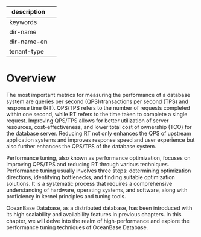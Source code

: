 |description||
|---|---|
|keywords||
|dir-name||
|dir-name-en||
|tenant-type||

# Overview

The most important metrics for measuring the performance of a database system are queries per second (QPS)/transactions per second (TPS) and response time (RT). QPS/TPS refers to the number of requests completed within one second, while RT refers to the time taken to complete a single request. Improving QPS/TPS allows for better utilization of server resources, cost-effectiveness, and lower total cost of ownership (TCO) for the database server. Reducing RT not only enhances the QPS of upstream application systems and improves response speed and user experience but also further enhances the QPS/TPS of the database system.

Performance tuning, also known as performance optimization, focuses on improving QPS/TPS and reducing RT through various techniques. Performance tuning usually involves three steps: determining optimization directions, identifying bottlenecks, and finding suitable optimization solutions. It is a systematic process that requires a comprehensive understanding of hardware, operating systems, and software, along with proficiency in kernel principles and tuning tools.

OceanBase Database, as a distributed database, has been introduced with its high scalability and availability features in previous chapters. In this chapter, we will delve into the realm of high-performance and explore the performance tuning techniques of OceanBase Database.

